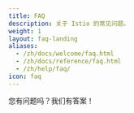```yaml
---
title: FAQ
description: 关于 Istio 的常见问题。
weight: 1
layout: faq-landing
aliases:
  - /zh/docs/welcome/faq.html
  - /zh/docs/reference/faq.html
  - /zh/help/faq/
icon: faq
---
```


您有问题吗？我们有答案！
